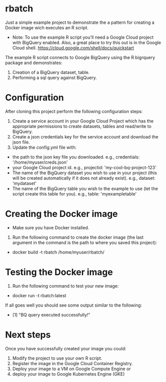 # rbatch

Just a simple example project to demonstrate the a pattern for creating a Docker image wich executes an R script.

- Note: To use the example R script you'll need a Google Cloud project with BigQuery enabled. Also, a great place to try this out is in the Google Cloud shell. https://cloud.google.com/shell/docs/quickstart

The example R script connects to Google BigQuery using the R bigrquery package and demonstrates:
1. Creation of a BigQuery dataset, table.
2. Performing a sql query against BigQuery.

# Configuration

After cloning this project perform the following configuration steps:
1. Create a service account in your Google Cloud Project which has the appropriate permissions to create datasets, tables and read/write to BigQuery.
2. Create a json credentials key for the service account and download the json file.
3. Update the config.yml file with:
- the path to the json key file you downloaded. e.g., credentials: '/home/myuser/creds.json'  
- your Google Cloud project id. e.g., projectid: 'my-cool-bq-project-123'
- The name of the BigQuery dataset you wish to use in your project (this will be created automatically if it does not already exist). e.g., dataset: 'mydataset'
- The name of the BigQuery table you wish to the example to use (let the script create this table for you). e.g., table: 'myexampletable'

# Creating the Docker image
* Make sure you have Docker installed.

1. Run the following command to create the docker image (the last argument in the command is the path to where you saved this project):
- docker build -t rbatch /home/myuser/rbatch/

# Testing the Docker image
1. Run the following command to test your new image:
- docker run -t rbatch:latest

If all goes well you should see some output similar to the following:
 - [1] "BQ query executed successfully!"
 
# Next steps
Once you have successfully created your image you could:
1. Modify the project to use your own R script.
2. Register the image in the Google Cloud Container Registry. 
3. Deploy your image to a VM on Google Compute Engine or 
4. deploy your image to Google Kubernetes Engine (GKE)

